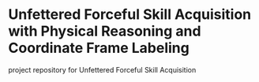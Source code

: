 # Unfettered Forceful Skill Acquisition with Physical Reasoning and Coordinate Frame Labeling
project repository for Unfettered Forceful Skill Acquisition

